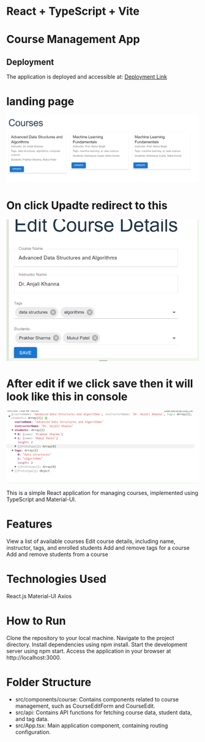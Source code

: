 # React + TypeScript + Vite

# Course Management App

## Deployment

The application is deployed and accessible at: [Deployment Link](https://6612faf2914aadf98c89c7c5--fluffy-haupia-39c3f7.netlify.app/)


# landing page

![Course Management App Screenshot](landing.png)

# On click Upadte redirect to this 
![Course Management App Screenshot](editCourse.png)

# After edit if we click save then it will look like this in console
![Course Management App Screenshot](console.png)

This is a simple React application for managing courses, implemented using TypeScript and Material-UI.


# Features
View a list of available courses
Edit course details, including name, instructor, tags, and enrolled students
Add and remove tags for a course
Add and remove students from a course
# Technologies Used
React.js
Material-UI
Axios
# How to Run
Clone the repository to your local machine.
Navigate to the project directory.
Install dependencies using npm install.
Start the development server using npm start.
Access the application in your browser at http://localhost:3000.
# Folder Structure
- src/components/course: Contains components related to course management, such as CourseEditForm and CourseEdit.
- src/api: Contains API functions for fetching course data, student data, and tag data.
- src/App.tsx: Main application component, containing routing configuration.



